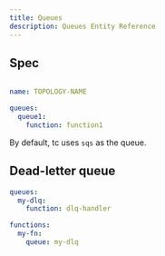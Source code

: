 ```yaml
---
title: Queues
description: Queues Entity Reference
---
```


## Spec

```yaml

name: TOPOLOGY-NAME

queues:
  queue1:
    function: function1
```

By default, tc uses `sqs` as the queue.

## Dead-letter queue

```yaml
queues:
  my-dlq:
    function: dlq-handler

functions:
  my-fn:
    queue: my-dlq

```
